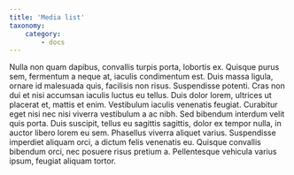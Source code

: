 ```yaml
---
title: 'Media list'
taxonomy:
    category:
        - docs
---
```


Nulla non quam dapibus, convallis turpis porta, lobortis ex. Quisque purus sem, fermentum a neque at, iaculis condimentum est. Duis massa ligula, ornare id malesuada quis, facilisis non risus. Suspendisse potenti. Cras non dui et nisi accumsan iaculis luctus eu tellus. Duis dolor lorem, ultrices ut placerat et, mattis et enim. Vestibulum iaculis venenatis feugiat. Curabitur eget nisi nec nisi viverra vestibulum a ac nibh. Sed bibendum interdum velit quis porta. Duis suscipit, tellus eu sagittis sagittis, dolor ex tempor nulla, in auctor libero lorem eu sem. Phasellus viverra aliquet varius. Suspendisse imperdiet aliquam orci, a dictum felis venenatis eu. Quisque convallis bibendum orci, nec posuere risus pretium a. Pellentesque vehicula varius ipsum, feugiat aliquam tortor.